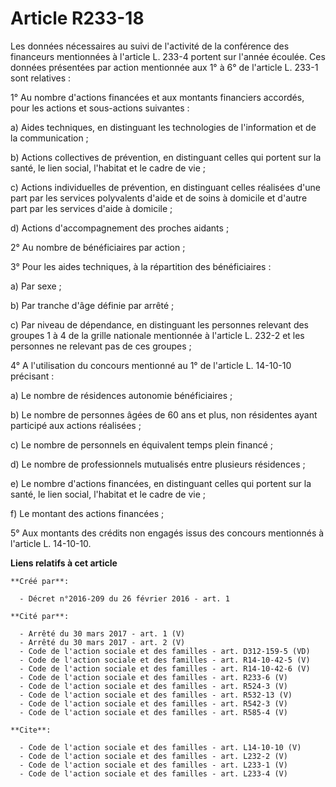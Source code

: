 # Article R233-18

Les données nécessaires au suivi de l'activité de la conférence des financeurs mentionnées à l'article L. 233-4 portent sur
l'année écoulée. Ces données présentées par action mentionnée aux 1° à 6° de l'article L. 233-1 sont relatives : 

1° Au nombre d'actions financées et aux montants financiers accordés, pour les actions et sous-actions suivantes : 

a) Aides techniques, en distinguant les technologies de l'information et de la communication ; 

b) Actions collectives de prévention, en distinguant celles qui portent sur la santé, le lien social, l'habitat et le cadre
de vie ; 

c) Actions individuelles de prévention, en distinguant celles réalisées d'une part par les services polyvalents d'aide et de
soins à domicile et d'autre part par les services d'aide à domicile ; 

d) Actions d'accompagnement des proches aidants ; 

2° Au nombre de bénéficiaires par action ; 

3° Pour les aides techniques, à la répartition des bénéficiaires : 

a) Par sexe ; 

b) Par tranche d'âge définie par arrêté ; 

c) Par niveau de dépendance, en distinguant les personnes relevant des groupes 1 à 4 de la grille nationale mentionnée à
l'article L. 232-2 et les personnes ne relevant pas de ces groupes ; 

4° A l'utilisation du concours mentionné au 1° de l'article L. 14-10-10 précisant : 

a) Le nombre de résidences autonomie bénéficiaires ; 

b) Le nombre de personnes âgées de 60 ans et plus, non résidentes ayant participé aux actions réalisées ; 

c) Le nombre de personnels en équivalent temps plein financé ; 

d) Le nombre de professionnels mutualisés entre plusieurs résidences ; 

e) Le nombre d'actions financées, en distinguant celles qui portent sur la santé, le lien social, l'habitat et le cadre de
vie ; 

f) Le montant des actions financées ; 

5° Aux montants des crédits non engagés issus des concours mentionnés à l'article L. 14-10-10.

**Liens relatifs à cet article**

	**Créé par**:

	  - Décret n°2016-209 du 26 février 2016 - art. 1

	**Cité par**:

	  - Arrêté du 30 mars 2017 - art. 1 (V)
	  - Arrêté du 30 mars 2017 - art. 2 (V)
	  - Code de l'action sociale et des familles - art. D312-159-5 (VD)
	  - Code de l'action sociale et des familles - art. R14-10-42-5 (V)
	  - Code de l'action sociale et des familles - art. R14-10-42-6 (V)
	  - Code de l'action sociale et des familles - art. R233-6 (V)
	  - Code de l'action sociale et des familles - art. R524-3 (V)
	  - Code de l'action sociale et des familles - art. R532-13 (V)
	  - Code de l'action sociale et des familles - art. R542-3 (V)
	  - Code de l'action sociale et des familles - art. R585-4 (V)

	**Cite**:

	  - Code de l'action sociale et des familles - art. L14-10-10 (V)
	  - Code de l'action sociale et des familles - art. L232-2 (V)
	  - Code de l'action sociale et des familles - art. L233-1 (V)
	  - Code de l'action sociale et des familles - art. L233-4 (V)
